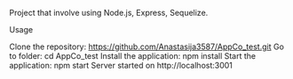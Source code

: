 Project that involve using Node.js, Express, Sequelize.

Usage

Clone the repository: https://github.com/Anastasija3587/AppCo_test.git
Go to folder: cd AppCo_test
Install the application: npm install
Start the application: npm start
Server started on http://localhost:3001
